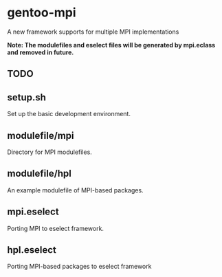 # gentoo-mpi
A new framework supports for multiple MPI implementations

**Note: The modulefiles and eselect files will be generated by mpi.eclass and removed in future.**

## TODO

## setup.sh
Set up the basic development environment.

## modulefile/mpi
Directory for MPI modulefiles.

## modulefile/hpl
An example modulefile of MPI-based packages.

## mpi.eselect
Porting MPI to eselect framework.

## hpl.eselect
Porting MPI-based packages to eselect framework
